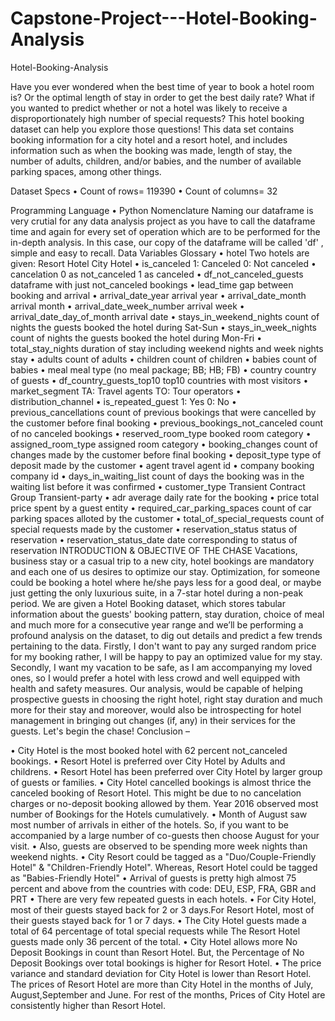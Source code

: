 # Capstone-Project---Hotel-Booking-Analysis
Hotel-Booking-Analysis

Have you ever wondered when the best time of year to book a hotel room is? Or the optimal length of stay in order to get the best daily rate? What if you wanted to predict whether or not a hotel was likely to receive a disproportionately high number of special requests? This hotel booking dataset can help you explore those questions! This data set contains booking information for a city hotel and a resort hotel, and includes information such as when the booking was made, length of stay, the number of adults, children, and/or babies, and the number of available parking spaces, among other things.


Dataset Specs
•	Count of rows= 119390
•	Count of columns= 32

Programming Language
•	Python
Nomenclature
Naming our dataframe is very crutial for any data analysis project as you have to call the dataframe time and again for every set of operation which are to be performed for the in-depth analysis.
In this case, our copy of the dataframe will be called 'df' , simple and easy to recall.
Data Variables Glossary
•	hotel Two hotels are given: Resort Hotel City Hotel
•	is_canceled 1: Canceled 0: Not canceled
•	cancelation 0 as not_canceled 1 as canceled
•	df_not_canceled_guests dataframe with just not_canceled bookings
•	lead_time gap between booking and arrival
•	arrival_date_year arrival year
•	arrival_date_month arrival month
•	arrival_date_week_number arrival week
•	arrival_date_day_of_month arrival date
•	stays_in_weekend_nights count of nights the guests booked the hotel during Sat-Sun
•	stays_in_week_nights count of nights the guests booked the hotel during Mon-Fri
•	total_stay_nights duration of stay including weekend nights and week nights stay
•	adults count of adults
•	children count of children
•	babies count of babies
•	meal meal type (no meal package; BB; HB; FB)
•	country country of guests
•	df_country_guests_top10 top10 countries with most visitors
•	market_segment TA: Travel agents TO: Tour operators
•	distribution_channel
•	is_repeated_guest 1: Yes 0: No
•	previous_cancellations count of previous bookings that were cancelled by the customer before final booking
•	previous_bookings_not_canceled count of no canceled bookings
•	reserved_room_type booked room category
•	assigned_room_type assigned room category
•	booking_changes count of changes made by the customer before final booking
•	deposit_type type of deposit made by the customer
•	agent travel agent id
•	company booking company id
•	days_in_waiting_list count of days the booking was in the waiting list before it was confirmed
•	customer_type Transient Contract Group Transient-party
•	adr average daily rate for the booking
•	price total price spent by a guest entity
•	required_car_parking_spaces count of car parking spaces alloted by the customer
•	total_of_special_requests count of special requests made by the customer
•	reservation_status status of reservation
•	reservation_status_date date corresponding to status of reservation
INTRODUCTION & OBJECTIVE OF THE CHASE
Vacations, business stay or a casual trip to a new city, hotel bookings are mandatory and each one of us desires to optimize our stay. Optimization, for someone could be booking a hotel where he/she pays less for a good deal, or maybe just getting the only luxurious suite, in a 7-star hotel during a non-peak period.
We are given a Hotel Booking dataset, which stores tabular information about the guests' booking pattern, stay duration, choice of meal and much more for a consecutive year range and we’ll be performing a profound analysis on the dataset, to dig out details and predict a few trends pertaining to the data. Firstly, I don't want to pay any surged random price for my booking rather, I will be happy to pay an optimized value for my stay. Secondly, I want my vacation to be safe, as I am accompanying my loved ones, so I would prefer a hotel with less crowd and well equipped with health and safety measures.
Our analysis, would be capable of helping prospective guests in choosing the right hotel, right stay duration and much more for their stay and moreover, would also be introspecting for hotel management in bringing out changes (if, any) in their services for the guests.
Let's begin the chase!
Conclusion –

•	City Hotel is the most booked hotel with 62 percent not_canceled bookings.
•	Resort Hotel is preferred over City Hotel by Adults and childrens.
•	Resort Hotel has been preferred over City Hotel by larger group of guests or families.
•	City Hotel cancelled bookings is almost thrice the canceled booking of Resort Hotel. This might be due to no cancelation charges or no-deposit booking allowed by them. Year 2016 observed most number of Bookings for the Hotels cumulatively.
•	Month of August saw most number of arrivals in either of the hotels. So, if you want to be accompanied by a large number of co-guests then choose August for your visit.
•	Also, guests are observed to be spending more week nights than weekend nights.
•	City Resort could be tagged as a "Duo/Couple-Friendly Hotel" & "Children-Friendly Hotel". Whereas, Resort Hotel could be tagged as "Babies-Friendly Hotel"
•	Arrival of guests is pretty high almost 75 percent and above from the countries with code: DEU, ESP, FRA, GBR and PRT
•	There are very few repeated guests in each hotels.
•	For City Hotel, most of their guests stayed back for 2 or 3 days.For Resort Hotel, most of their guests stayed back for 1 or 7 days.
•	The City Hotel guests made a total of 64 percentage of total special requests while The Resort Hotel guests made only 36 percent of the total.
•	City Hotel allows more No Deposit Bookings in count than Resort Hotel. But, the Percentage of No Deposit Bookings over total bookings is higher for Resort Hotel.
•	The price variance and standard deviation for City Hotel is lower than Resort Hotel. The prices of Resort Hotel are more than City Hotel in the months of July, August,September and June. For rest of the months, Prices of City Hotel are consistently higher than Resort Hotel.

